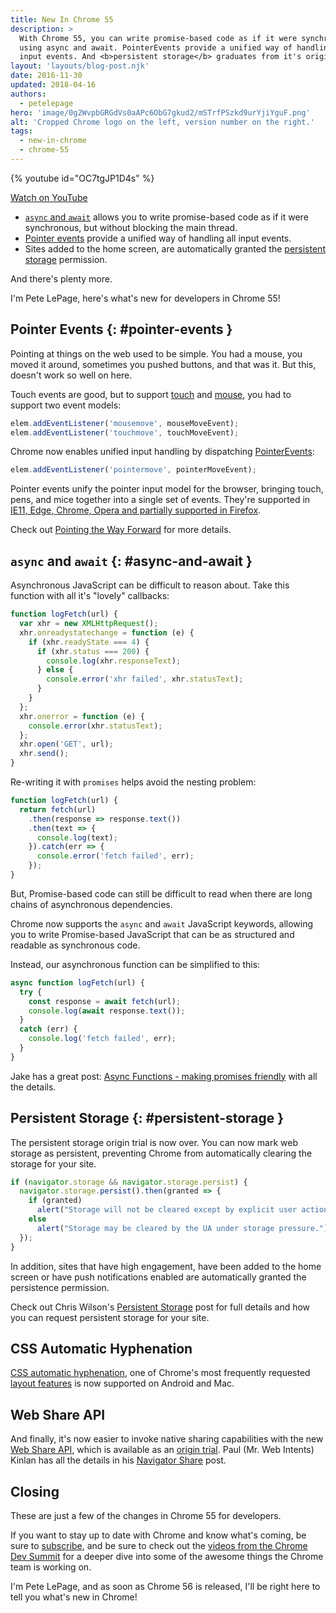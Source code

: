 ```yaml
---
title: New In Chrome 55
description: >
  With Chrome 55, you can write promise-based code as if it were synchronous,
  using async and await. PointerEvents provide a unified way of handling all
  input events. And <b>persistent storage</b> graduates from it's origin trial.
layout: 'layouts/blog-post.njk'
date: 2016-11-30
updated: 2018-04-16
authors:
  - petelepage
hero: 'image/0g2WvpbGRGdVs0aAPc6ObG7gkud2/mSTrfPSzkd9urYjiYguF.png'
alt: 'Cropped Chrome logo on the left, version number on the right.'
tags:
  - new-in-chrome
  - chrome-55
---
```


{% youtube id="OC7tgJP1D4s" %}

[Watch on YouTube](https://www.youtube.com/watch?v=OC7tgJP1D4s)

* [`async` and `await`](#async-and-await) allows you to write promise-based
  code as if it were synchronous, but without blocking the main thread.
* [Pointer events](#pointer-events) provide a unified way of handling all
  input events.
* Sites added to the home screen, are automatically granted the [persistent
  storage](#persistent-storage) permission.

And there's plenty more.

I'm Pete LePage, here's what's new for developers in Chrome 55!

## Pointer Events {: #pointer-events }

Pointing at things on the web used to be simple. You had a mouse, you moved
it around, sometimes you pushed buttons, and that was it. But this, doesn't
work so well on here.

Touch events are good, but to support
[touch](https://www.w3.org/TR/touch-events/) and
[mouse](https://developer.mozilla.org/en-US/docs/Web/API/MouseEvent), you had
to support two event models:

```js
elem.addEventListener('mousemove', mouseMoveEvent);
elem.addEventListener('touchmove', touchMoveEvent);
```

Chrome now enables unified input handling by dispatching
[PointerEvents](https://developer.mozilla.org/en-US/docs/Web/API/PointerEvent):

```js
elem.addEventListener('pointermove', pointerMoveEvent);
```

Pointer events unify the pointer input model for the browser, bringing
touch, pens, and mice together into a single set of events. They're supported
in [IE11, Edge, Chrome, Opera and partially supported in Firefox](https://goo.gl/znkJcj).

Check out  [Pointing the Way Forward](https://developers.google.com/web/updates/2016/10/pointer-events)
for more details.

## `async` and `await` {: #async-and-await }

Asynchronous JavaScript can be difficult to reason about.  Take this
function with all it's "lovely" callbacks:

```js
function logFetch(url) {
  var xhr = new XMLHttpRequest();
  xhr.onreadystatechange = function (e) {
    if (xhr.readyState === 4) {
      if (xhr.status === 200) {
        console.log(xhr.responseText);
      } else {
        console.error('xhr failed', xhr.statusText);
      }
    }
  };
  xhr.onerror = function (e) {
    console.error(xhr.statusText);
  };
  xhr.open('GET', url);
  xhr.send();
}
```

Re-writing it with `promises` helps avoid the nesting problem:

```js
function logFetch(url) {
  return fetch(url)
    .then(response => response.text())
    .then(text => {
      console.log(text);
    }).catch(err => {
      console.error('fetch failed', err);
    });
}
```

But, Promise-based code can still be difficult to read when there are long
chains of asynchronous dependencies.

Chrome now supports the `async` and `await` JavaScript keywords, allowing you
to write Promise-based JavaScript that can be as structured and
readable as synchronous code.

Instead, our asynchronous function can be simplified to this:

```js
async function logFetch(url) {
  try {
    const response = await fetch(url);
    console.log(await response.text());
  }
  catch (err) {
    console.log('fetch failed', err);
  }
}
```

Jake has a great post:
[Async Functions - making promises friendly](https://developers.google.com/web/fundamentals/getting-started/primers/async-functions)
with all the details.

## Persistent Storage {: #persistent-storage }

The persistent storage origin trial is now over. You can now mark web
storage as persistent, preventing Chrome from automatically clearing the
storage for your site.

```js
if (navigator.storage && navigator.storage.persist) {
  navigator.storage.persist().then(granted => {
    if (granted)
      alert("Storage will not be cleared except by explicit user action");
    else
      alert("Storage may be cleared by the UA under storage pressure.");
  });
}
```

In addition, sites that have high engagement, have been added to the
home screen or have push notifications enabled are automatically
granted the persistence permission.

Check out Chris Wilson's [Persistent Storage](https://developers.google.com/web/updates/2016/06/persistent-storage)
post for full details and how you can request persistent storage for your site.

## CSS Automatic Hyphenation

[CSS automatic hyphenation](https://developers.google.com/web/updates/2016/10/css-hyphens), one of Chrome's
most frequently requested [layout features](https://googlechrome.github.io/samples/css-hyphens/)
is now supported on Android and Mac.

## Web Share API

And finally, it's now easier to invoke native sharing capabilities with the
new [Web Share API](https://github.com/mgiuca/web-share/blob/master/docs/interface.md),
which is available as an
[origin trial](https://github.com/GoogleChrome/OriginTrials/blob/gh-pages/developer-guide.md).
Paul (Mr. Web Intents) Kinlan has all the details in his
[Navigator Share](https://developers.google.com/web/updates/2016/10/navigator-share) post.

## Closing

These are just a few of the changes in Chrome 55 for developers.

If you want to stay up to date with Chrome and know what's coming, be sure to
[subscribe](https://goo.gl/6FP1a5), and be sure to check out the
[videos from the Chrome Dev Summit](https://www.youtube.com/playlist?list=PLNYkxOF6rcIBTs2KPy1E6tIYaWoFcG3uj)
for a deeper dive into some of the awesome things the Chrome team is working on.

I'm Pete LePage, and as soon as Chrome 56 is released, I'll be right here
to tell you what's new in Chrome!
